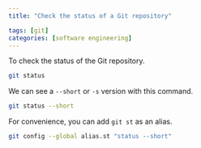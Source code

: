 ```yaml
---
title: "Check the status of a Git repository"

tags: [git]
categories: [software engineering]
---
```


To check the status of the Git repository.

```bash
git status
```

We can see a `--short` or `-s` version with this command.

```bash
git status --short
```

For convenience, you can add `git st` as an alias.

```bash
git config --global alias.st "status --short"
```

